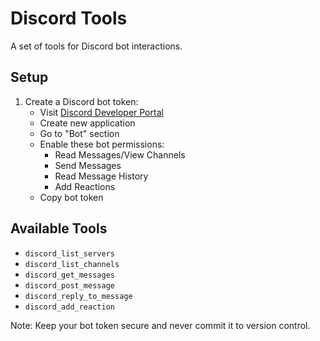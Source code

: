 # Discord Tools

A set of tools for Discord bot interactions.

## Setup

1. Create a Discord bot token:
   - Visit [Discord Developer Portal](https://discord.com/developers/applications)
   - Create new application
   - Go to "Bot" section
   - Enable these bot permissions:
     - Read Messages/View Channels
     - Send Messages
     - Read Message History
     - Add Reactions
   - Copy bot token

## Available Tools

- `discord_list_servers`
- `discord_list_channels`
- `discord_get_messages`
- `discord_post_message`
- `discord_reply_to_message`
- `discord_add_reaction`

Note: Keep your bot token secure and never commit it to version control.
